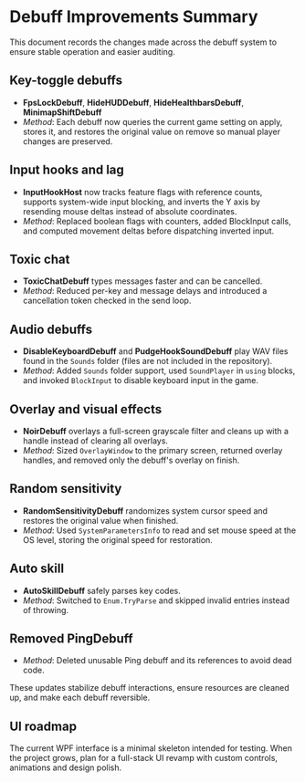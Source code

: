 # Debuff Improvements Summary

This document records the changes made across the debuff system to ensure stable operation and easier auditing.

## Key-toggle debuffs
- **FpsLockDebuff**, **HideHUDDebuff**, **HideHealthbarsDebuff**, **MinimapShiftDebuff**
- *Method*: Each debuff now queries the current game setting on apply, stores it, and restores the original value on remove so manual player changes are preserved.

## Input hooks and lag
- **InputHookHost** now tracks feature flags with reference counts, supports system-wide input blocking, and inverts the Y axis by resending mouse deltas instead of absolute coordinates.
- *Method*: Replaced boolean flags with counters, added BlockInput calls, and computed movement deltas before dispatching inverted input.

## Toxic chat
- **ToxicChatDebuff** types messages faster and can be cancelled.
- *Method*: Reduced per-key and message delays and introduced a cancellation token checked in the send loop.

## Audio debuffs
- **DisableKeyboardDebuff** and **PudgeHookSoundDebuff** play WAV files found in the `Sounds` folder (files are not included in the repository).
- *Method*: Added `Sounds` folder support, used `SoundPlayer` in `using` blocks, and invoked `BlockInput` to disable keyboard input in the game.

## Overlay and visual effects
- **NoirDebuff** overlays a full-screen grayscale filter and cleans up with a handle instead of clearing all overlays.
- *Method*: Sized `OverlayWindow` to the primary screen, returned overlay handles, and removed only the debuff's overlay on finish.

## Random sensitivity
- **RandomSensitivityDebuff** randomizes system cursor speed and restores the original value when finished.
- *Method*: Used `SystemParametersInfo` to read and set mouse speed at the OS level, storing the original speed for restoration.

## Auto skill
- **AutoSkillDebuff** safely parses key codes.
- *Method*: Switched to `Enum.TryParse` and skipped invalid entries instead of throwing.

## Removed PingDebuff
- *Method*: Deleted unusable Ping debuff and its references to avoid dead code.

These updates stabilize debuff interactions, ensure resources are cleaned up, and make each debuff reversible.

## UI roadmap
The current WPF interface is a minimal skeleton intended for testing. When the project grows, plan for a full-stack UI revamp with custom controls, animations and design polish.
